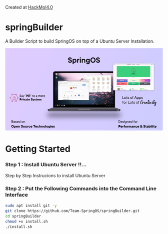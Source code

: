 Created at [HackMol4.0](https://hackmol.tech/)

# springBuilder
A Builder Script to build SpringOS on top of a Ubuntu Server Installation.

![Cover.png](Cover.png)

# Getting Started

### Step 1 : Install Ubuntu Server !!...
Step by Step Instrucions to install Ubuntu Server

### Step 2 : Put the Following Commands into the Command Line Interface

```bash
sudo apt install git -y
git clone https://github.com/Team-SpringOS/springBuilder.git
cd springBuilder
chmod +x install.sh
./install.sh
```
